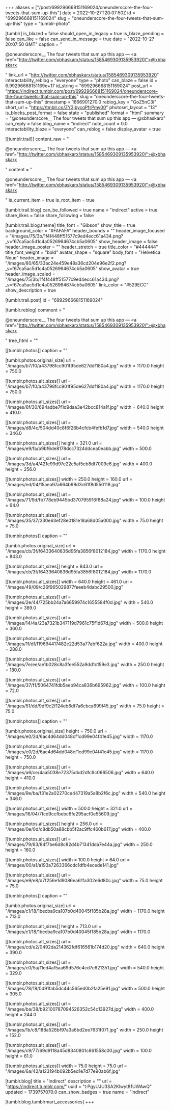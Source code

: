 +++
aliases = ["/post/699296668151169024/oneunderscore-the-four-tweets-that-sum-up-this"]
date = 2022-10-27T20:07:50Z
id = "699296668151169024"
slug = "oneunderscore-the-four-tweets-that-sum-up-this"
type = "tumblr-photo"

[tumblr]
is_blazed = false
should_open_in_legacy = true
is_blaze_pending = false
can_like = false
can_send_in_message = true
date = "2022-10-27 20:07:50 GMT"
caption = "<p>@oneunderscore__ The four tweets that sum up this app — <a href=\"http://twitter.com/xbhaskarx/status/1585469309135953920\">@xbhaskarx</a></p>"
link_url = "http://twitter.com/xbhaskarx/status/1585469309135953920"
interactability_reblog = "everyone"
type = "photo"
can_blaze = false
id = 6.99296668151169e+17
id_string = "699296668151169024"
post_url = "https://indirect.tumblr.com/post/699296668151169024/oneunderscore-the-four-tweets-that-sum-up-this"
slug = "oneunderscore-the-four-tweets-that-sum-up-this"
timestamp = 1666901270.0
reblog_key = "GoZ5nC3i"
short_url = "https://tmblr.co/ZY3jbycqPfrPmy00"
photoset_layout = "13"
is_blocks_post_format = false
state = "published"
format = "html"
summary = "@oneunderscore__ The four tweets that sum up this app — @xbhaskarx"
can_reply = false
blog_name = "indirect"
note_count = 0.0
interactability_blaze = "everyone"
can_reblog = false
display_avatar = true

[[tumblr.trail]]
content_raw = "<p>@oneunderscore__ The four tweets that sum up this app — <a href=\"http://twitter.com/xbhaskarx/status/1585469309135953920\">@xbhaskarx</a></p>"
content = "<p>@oneunderscore__ The four tweets that sum up this app &mdash; <a href=\"http://twitter.com/xbhaskarx/status/1585469309135953920\">@xbhaskarx</a></p>"
is_current_item = true
is_root_item = true

[tumblr.trail.blog]
can_be_followed = true
name = "indirect"
active = true
share_likes = false
share_following = false

[tumblr.trail.blog.theme]
title_font = "Gibson"
show_title = true
background_color = "#FAFAFA"
header_bounds = ""
header_image_focused = "/images/75/3b/1f4f448ff51577c9ed4ecc61a434.png?_v=f67ca5ac5d1c4a0526964674cb5a0605"
show_header_image = false
header_image_poster = ""
header_stretch = true
title_color = "#444444"
title_font_weight = "bold"
avatar_shape = "square"
body_font = "Helvetica Neue"
header_image = "/images/80/65/33ac24e459e48a36cd204e96e2f2.png?_v=f67ca5ac5d1c4a0526964674cb5a0605"
show_avatar = true
header_image_scaled = "/images/75/3b/1f4f448ff51577c9ed4ecc61a434.png?_v=f67ca5ac5d1c4a0526964674cb5a0605"
link_color = "#529ECC"
show_description = true

[tumblr.trail.post]
id = "699296668151169024"

[tumblr.reblog]
comment = "<p>@oneunderscore__ The four tweets that sum up this app — <a href=\"http://twitter.com/xbhaskarx/status/1585469309135953920\">@xbhaskarx</a></p>"
tree_html = ""

[[tumblr.photos]]
caption = ""

[tumblr.photos.original_size]
url = "/images/b7/f0/a43798fcc901f95de627ddf180a4.jpg"
width = 1170.0
height = 750.0

[[tumblr.photos.alt_sizes]]
url = "/images/b7/f0/a43798fcc901f95de627ddf180a4.jpg"
width = 1170.0
height = 750.0

[[tumblr.photos.alt_sizes]]
url = "/images/6f/30/694adbe7f1d9daa3e42bcc814a1f.jpg"
width = 640.0
height = 410.0

[[tumblr.photos.alt_sizes]]
url = "/images/d8/4c/504dd40c8f6f26b4cfcb4fefb1d7.jpg"
width = 540.0
height = 346.0

[[tumblr.photos.alt_sizes]]
height = 321.0
url = "/images/e9/fa/b9bf6de8178dcc7324ddcea0eabb.jpg"
width = 500.0

[[tumblr.photos.alt_sizes]]
url = "/images/3d/a4/421e99d97e22c5af5cb8df7009e6.jpg"
width = 400.0
height = 256.0

[[tumblr.photos.alt_sizes]]
width = 250.0
height = 160.0
url = "/images/ed/04/15aea97a664b98d3c61f8d550118.jpg"

[[tumblr.photos.alt_sizes]]
url = "/images/71/9d/fb778eb9445bd370795916f88a24.jpg"
width = 100.0
height = 64.0

[[tumblr.photos.alt_sizes]]
url = "/images/35/37/330e63ef28e0181e18a68d05a000.jpg"
width = 75.0
height = 75.0

[[tumblr.photos]]
caption = ""

[tumblr.photos.original_size]
url = "/images/cb/3f/f6433640836d95fa3856f8012184.jpg"
width = 1170.0
height = 843.0

[[tumblr.photos.alt_sizes]]
height = 843.0
url = "/images/cb/3f/f6433640836d95fa3856f8012184.jpg"
width = 1170.0

[[tumblr.photos.alt_sizes]]
width = 640.0
height = 461.0
url = "/images/49/09/c26f965029877feeeb4dabc29500.jpg"

[[tumblr.photos.alt_sizes]]
url = "/images/2e/44/725bb24a7a6659974c1655584f0d.jpg"
width = 540.0
height = 389.0

[[tumblr.photos.alt_sizes]]
url = "/images/14/4a/23a7321b347119d7961c75f1d67d.jpg"
width = 500.0
height = 360.0

[[tumblr.photos.alt_sizes]]
url = "/images/1f/df/f19694417482e22d53a77abf622a.jpg"
width = 400.0
height = 288.0

[[tumblr.photos.alt_sizes]]
url = "/images/7e/ee/ae1b028c8a3fee552a9dd1c159e3.jpg"
width = 250.0
height = 180.0

[[tumblr.photos.alt_sizes]]
url = "/images/37/f1/5064741fdb5eeb94ca836b695962.jpg"
width = 100.0
height = 72.0

[[tumblr.photos.alt_sizes]]
url = "/images/51/dd/9df9c2f124eb6df7a6cbca699f45.jpg"
width = 75.0
height = 75.0

[[tumblr.photos]]
caption = ""

[tumblr.photos.original_size]
height = 750.0
url = "/images/e0/2d/6ac4d64dd048cf1cd99e04f41e45.jpg"
width = 1170.0

[[tumblr.photos.alt_sizes]]
url = "/images/e0/2d/6ac4d64dd048cf1cd99e04f41e45.jpg"
width = 1170.0
height = 750.0

[[tumblr.photos.alt_sizes]]
url = "/images/a6/ce/4aa5038e72375dbd2dfc9c066506.jpg"
width = 640.0
height = 410.0

[[tumblr.photos.alt_sizes]]
url = "/images/9e/ba/f31e2a02270ce447319a5a8b2f6c.jpg"
width = 540.0
height = 346.0

[[tumblr.photos.alt_sizes]]
width = 500.0
height = 321.0
url = "/images/16/04/7fcd9ccfbebc6fe295acf0e55609.jpg"

[[tumblr.photos.alt_sizes]]
height = 256.0
url = "/images/0e/0d/c8db50a88cbb5f2ac9ffc460b617.jpg"
width = 400.0

[[tumblr.photos.alt_sizes]]
url = "/images/79/63/84f7be6d8c82d4b71341dda7e44a.jpg"
width = 250.0
height = 160.0

[[tumblr.photos.alt_sizes]]
width = 100.0
height = 64.0
url = "/images/00/a1/a193a7263366cdc1dfb4ecede141.jpg"

[[tumblr.photos.alt_sizes]]
url = "/images/e9/e8/d7f256e1d9086ea61fa302e6d80c.jpg"
width = 75.0
height = 75.0

[[tumblr.photos]]
caption = ""

[tumblr.photos.original_size]
url = "/images/c1/18/1becba9ca107b0d40045f185b28a.jpg"
width = 1170.0
height = 713.0

[[tumblr.photos.alt_sizes]]
height = 713.0
url = "/images/c1/18/1becba9ca107b0d40045f185b28a.jpg"
width = 1170.0

[[tumblr.photos.alt_sizes]]
url = "/images/cd/e2/0492da214362fdf616561b174d20.jpg"
width = 640.0
height = 390.0

[[tumblr.photos.alt_sizes]]
url = "/images/c0/5a/f1ed4af5aa69d576c4cd7c621351.jpg"
width = 540.0
height = 329.0

[[tumblr.photos.alt_sizes]]
url = "/images/78/18/0d91fab5dc44c565ed0b2fa25e91.jpg"
width = 500.0
height = 305.0

[[tumblr.photos.alt_sizes]]
url = "/images/ba/38/b92100787094526352c54c13927d.jpg"
width = 400.0
height = 244.0

[[tumblr.photos.alt_sizes]]
url = "/images/1b/c8/188a528bf97a3a6bd2ee7631f071.jpg"
width = 250.0
height = 152.0

[[tumblr.photos.alt_sizes]]
url = "/images/c9/77/69d9118a45d8340801c861558c00.jpg"
width = 100.0
height = 61.0

[[tumblr.photos.alt_sizes]]
width = 75.0
height = 75.0
url = "/images/6a/42/a123194b092b5ed1e7d77e90ab6f.jpg"

[tumblr.blog]
title = "indirect"
description = ""
url = "https://indirect.tumblr.com/"
uuid = "t:PgyUJU3SA2Klwyt81UWAwQ"
updated = 1739757070.0
can_show_badges = true
name = "indirect"

[tumblr.blog.tumblrmart_accessories]
+++
